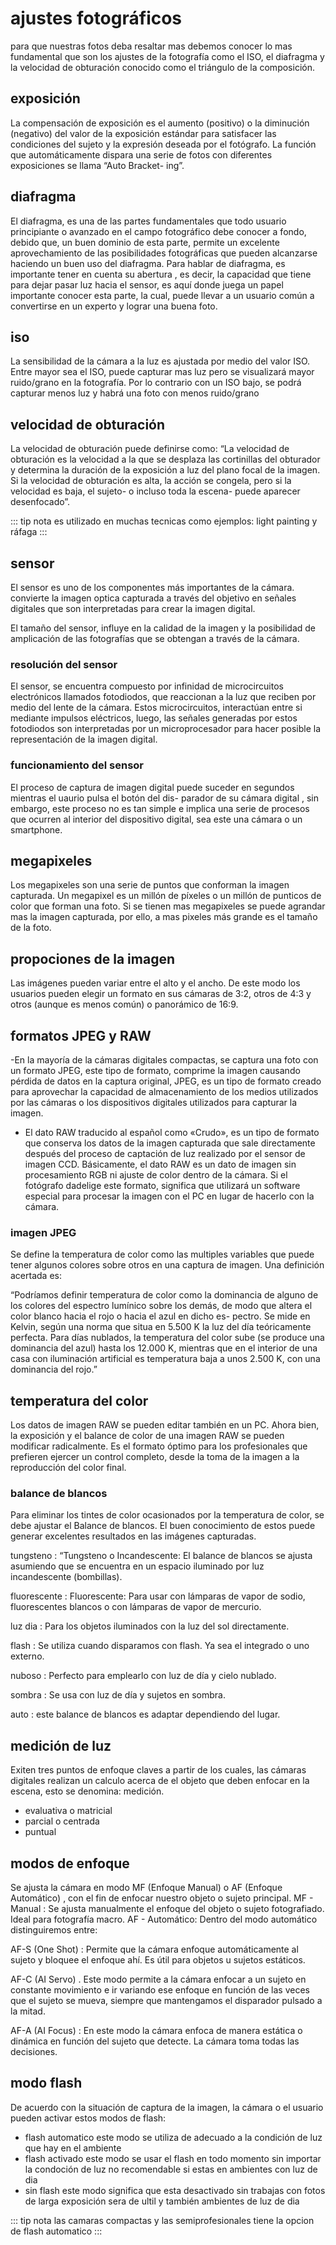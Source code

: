 # ajustes fotográficos

para que nuestras fotos deba resaltar mas debemos conocer lo mas fundamental que son los ajustes de la fotografía como el ISO, el diafragma y la velocidad de obturación conocido como el triángulo de la composición.

## exposición

La compensación de exposición es el aumento (positivo) o la diminución (negativo) del valor de la exposición estándar para satisfacer las condiciones del sujeto y la expresión deseada por el fotógrafo. La función que automáticamente dispara una serie de fotos con diferentes exposiciones se llama “Auto Bracket- ing”.

## diafragma

El diafragma, es una de las partes fundamentales que todo usuario principiante o avanzado en el campo fotográfico debe conocer a fondo, debido que, un buen dominio de esta parte, permite un excelente aprovechamiento de las posibilidades fotográficas que pueden alcanzarse haciendo un buen uso del diafragma. Para hablar de diafragma, es importante tener en cuenta su abertura , es decir, la capacidad que tiene para dejar pasar luz hacia el sensor, es aquí donde juega un papel importante conocer esta parte, la cual, puede llevar a un usuario común a convertirse en un experto y lograr una buena foto.

## iso

La sensibilidad de la cámara a la luz es ajustada por medio del valor ISO. Entre mayor sea el ISO, puede capturar mas luz pero se visualizará mayor ruido/grano en la fotografía. Por lo contrario con un ISO bajo, se podrá capturar menos luz y habrá una foto con menos ruido/grano

## velocidad de obturación

La velocidad de obturación puede definirse como: “La velocidad de obturación es la velocidad a la que se desplaza las cortinillas del obturador y determina la duración de la exposición a luz del plano focal de la imagen. Si la velocidad de obturación es alta, la acción se congela, pero si la velocidad es baja, el sujeto- o incluso toda la escena- puede aparecer desenfocado”.

::: tip nota
es utilizado en muchas tecnicas como ejemplos: light painting y ráfaga
:::

## sensor

El sensor es uno de los componentes más importantes de la cámara. convierte la imagen optica capturada a través del objetivo en señales digitales que son interpretadas para crear la imagen digital.

El tamaño del sensor, influye en la calidad de la imagen y la posibilidad de amplicación de las fotografías que se obtengan a través de la cámara.

### resolución del sensor

El sensor, se encuentra compuesto por infinidad de microcircuitos electrónicos llamados fotodiodos, que reaccionan a la luz que reciben por medio del lente de la cámara. Estos microcircuitos, interactúan entre si mediante impulsos eléctricos, luego, las señales generadas por estos fotodiodos son interpretadas por un microprocesador para hacer posible la representación de la imagen digital.

### funcionamiento del sensor

El proceso de captura de imagen digital puede suceder en segundos mientras el uaurio pulsa el botón del dis- parador de su cámara digital , sin embargo, este proceso no es tan simple e implica una serie de procesos que ocurren al interior del dispositivo digital, sea este una cámara o un smartphone.

## megapixeles

Los megapixeles son una serie de puntos que conforman la imagen capturada. Un megapixel es un millón de píxeles o un millón de punticos de color que forman una foto. Si se tienen mas megapixeles se puede agrandar mas la imagen capturada, por ello, a mas pixeles más grande es el tamaño de la foto.

## propociones de la imagen

Las imágenes pueden variar entre el alto y el ancho. De este modo los usuarios pueden elegir un formato en sus cámaras de 3:2, otros de 4:3 y otros (aunque es menos común) o panorámico de 16:9.

## formatos JPEG y RAW

-En la mayoría de la cámaras digitales compactas, se captura una foto con un formato JPEG, este tipo de formato, comprime la imagen causando pérdida de datos en la captura original, JPEG, es un tipo de formato creado para aprovechar la capacidad de almacenamiento de los medios utilizados por las cámaras o los dispositivos digitales utilizados para capturar la imagen.
- El dato RAW traducido al español como «Crudo», es un tipo de formato que conserva los datos de la imagen capturada que sale directamente después del proceso de captación de luz realizado por el sensor de imagen CCD. Básicamente, el dato RAW es un dato de imagen sin procesamiento RGB ni ajuste de color dentro de la cámara. Si el fotógrafo dadelige este formato, significa que utilizará un software especial para procesar la imagen con el PC en lugar de hacerlo con la cámara.

### imagen JPEG

Se define la temperatura de color como las multiples variables que puede tener algunos colores sobre otros en una captura de imagen. Una definición acertada es:

“Podríamos definir temperatura de color como la dominancia de alguno de los colores del espectro lumínico sobre los demás, de modo que altera el color blanco hacia el rojo o hacia el azul en dicho es- pectro. Se mide en Kelvin, según una norma que situa en 5.500 K la luz del día teóricamente perfecta. Para días nublados, la temperatura del color sube (se produce una dominancia del azul) hasta los 12.000 K, mientras que en el interior de una casa con iluminación artificial es temperatura baja a unos 2.500 K, con una dominancia del rojo.”

## temperatura del color

Los datos de imagen RAW se pueden editar también en un PC. Ahora bien, la exposición y el balance de color de una imagen RAW se pueden modificar radicalmente. Es el formato óptimo para los profesionales que prefieren ejercer un control completo, desde la toma de la imagen a la reproducción del color final.

### balance de blancos

Para eliminar los tintes de color ocasionados por la temperatura de color, se debe ajustar el Balance de blancos. El buen conocimiento de estos puede generar excelentes resultados en las imágenes capturadas.

tungsteno
: “Tungsteno o Incandescente: El balance de blancos se ajusta asumiendo que se encuentra en un espacio iluminado por luz incandescente (bombillas).

fluorescente
: Fluorescente: Para usar con lámparas de vapor de sodio, fluorescentes blancos o con lámparas de vapor de mercurio.

luz dia
: Para los objetos iluminados con la luz del sol directamente.

flash
: Se utiliza cuando disparamos con flash. Ya sea el integrado o uno externo.

nuboso
: Perfecto para emplearlo con luz de día y cielo nublado.

sombra
: Se usa con luz de día y sujetos en sombra.

auto
: este balance de blancos es adaptar dependiendo del lugar.

## medición de luz

Exiten tres puntos de enfoque claves a partir de los cuales, las cámaras digitales realizan un calculo acerca de el objeto que deben enfocar en la escena, esto se denomina: medición.

- evaluativa o matricial
- parcial o centrada
- puntual

## modos de enfoque

Se ajusta la cámara en modo MF (Enfoque Manual) o AF (Enfoque Automático) , con el fin de enfocar nuestro objeto o sujeto principal. MF - Manual : Se ajusta manualmente el enfoque del objeto o sujeto fotografiado. Ideal para fotografía macro. AF - Automático: Dentro del modo automático distinguiremos entre:

AF-S (One Shot)
: Permite que la cámara enfoque automáticamente al sujeto y bloquee el enfoque ahí. Es útil para objetos u sujetos estáticos.

AF-C (AI Servo)
. Este modo permite a la cámara enfocar a un sujeto en constante movimiento e ir variando ese enfoque en función de las veces que el sujeto se mueva, siempre que mantengamos el disparador pulsado a la mitad.

AF-A (AI Focus)
: En este modo la cámara enfoca de manera estática o dinámica en función del sujeto que detecte. La cámara toma todas las decisiones.

## modo flash

De acuerdo con la situación de captura de la imagen, la cámara o el usuario pueden activar estos modos de flash:

- flash automatico este modo se utiliza de adecuado a la condición de luz que hay en el ambiente
- flash activado este modo se usar el flash en todo momento sin importar la condoción de luz no recomendable si estas en ambientes con luz de dia
- sin flash este modo significa que esta desactivado sin trabajas con fotos de larga exposición sera de ultil y también ambientes de luz de dia

::: tip nota
las camaras compactas y las semiprofesionales tiene la opcion de flash automatico
:::